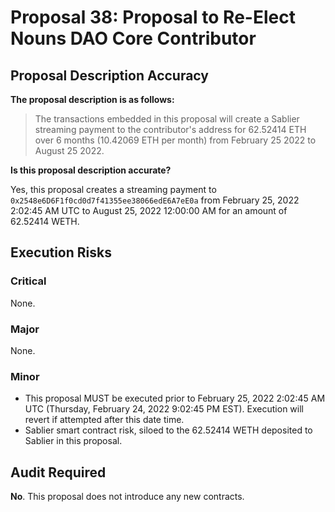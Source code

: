 # Proposal 38: Proposal to Re-Elect Nouns DAO Core Contributor

## Proposal Description Accuracy

**The proposal description is as follows:**

> The transactions embedded in this proposal will create a Sablier streaming payment to the contributor's address for 62.52414 ETH over 6 months (10.42069 ETH per month) from February 25 2022 to August 25 2022.

**Is this proposal description accurate?**

Yes, this proposal creates a streaming payment to `0x2548e6D6F1f0cd0d7f41355ee38066edE6A7eE0a` from February 25, 2022 2:02:45 AM UTC to August 25, 2022 12:00:00 AM for an amount of 62.52414 WETH.

## Execution Risks

### Critical

None.

### Major

None.

### Minor

- This proposal MUST be executed prior to February 25, 2022 2:02:45 AM UTC (Thursday, February 24, 2022 9:02:45 PM EST). Execution will revert if attempted after this date time.
- Sablier smart contract risk, siloed to the 62.52414 WETH deposited to Sablier in this proposal.

## Audit Required

**No**. This proposal does not introduce any new contracts.
